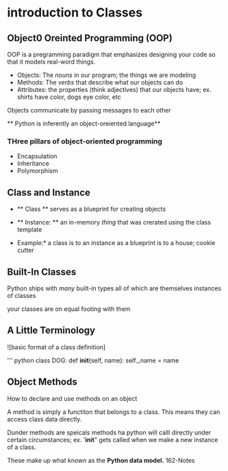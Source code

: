 # introduction to Classes

## Object0 Oreinted Programming (OOP)

OOP is a pregramming paradigm that emphasizes designing your code so that it models real-word things.

- Objects: The *nouns* in our program; the things we are modeling
- Methods: The *verbs* that describe what our objects can do
- Attributes: the properties (think adjectives) that our objects have; ex. shirts have color, dogs eye color, etc

Objects communicate by passing messages to each other

** Python is inferently an object-oreiented language**

### THree pillars of object-oriented programming

- Encapsulation
- Inheritance
- Polymorphism

## Class and Instance 

- ** Class ** serves as a blueprint for creating objects

- ** Instance: ** an in-memory *thing* that was crerated using the class template

* Example:* a class is to an instance as a blueprint is to a house; cookie cutter

## Built-In Classes

Python ships with *many* built-in types all of which are themselves instances of classes

your classes are on equal footing with them

## A Little Terminology

![basic format of a class definition]

''' python
class DOG:
    def __init__(self, name):
        self._name = name
## Object Methods
How to declare and use methods on an object

A method is simply a functiton that belongs to a class. This means they can access class data directly.

Dunder methods are speicals methods ha python will calll directly under certain circumstances; ex. '__init__" gets called when we make a new instance of a class.

These make up what known as the **Python data model.** 162-Notes
